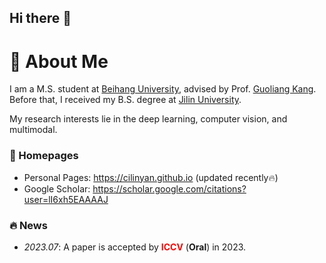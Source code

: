 ## Hi there 👋

# 👋 About Me

I am a M.S. student at [Beihang University](https://www.buaa.edu.cn/), advised by Prof. [Guoliang Kang](https://scholar.google.com/citations?user=P24HCsgAAAAJ). Before that, I received my B.S. degree at [Jilin University](https://jlu.edu.cn/).

My research interests lie in the deep learning, computer vision, and multimodal.

### 📎 Homepages

- Personal Pages: https://cilinyan.github.io (updated recently🔥)
- Google Scholar: https://scholar.google.com/citations?user=lI6xh5EAAAAJ

### 🔥 News
- *2023.07*: A paper is accepted by **<font color="red">ICCV</font>** (**Oral**) in 2023.
